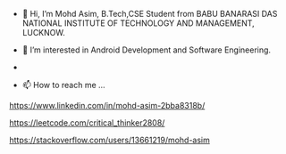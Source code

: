 - 👋 Hi, I’m Mohd Asim, B.Tech,CSE Student from BABU BANARASI DAS NATIONAL INSTITUTE OF
TECHNOLOGY AND MANAGEMENT, LUCKNOW.
- 👀 I’m interested in Android Development and Software Engineering.
-
 
- 📫 How to reach me ...

https://www.linkedin.com/in/mohd-asim-2bba8318b/

https://leetcode.com/critical_thinker2808/

https://stackoverflow.com/users/13661219/mohd-asim

<!---
mdasim2882/mdasim2882 is a ✨ special ✨ repository because its `README.md` (this file) appears on your GitHub profile.
You can click the Preview link to take a look at your changes.
--->

